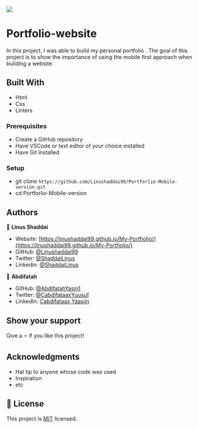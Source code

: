 ![](https://img.shields.io/badge/Microverse-blueviolet)

# Portfolio-website
In this project, I was able to build my personal portfolio . The goal of this project is to show the importance of using the mobile first approach when building a website.


## Built With

- Html
- Css
- Linters


### Prerequisites

- Create a GitHub repository
- Have VSCode or text editor of your choice installed
- Have Git installed


### Setup
- git clone `https://github.com/Linushaddai99/Portforlio-Mobile-version.git`
- cd Portforlio-Mobile-version


## Authors

👤 **Linus Shaddai**
- Website: [https://linushaddai99.github.io/My-Portfiolio/](https://linushaddai99.github.io/My-Portfiolio/)
- GitHub: [@Linushaddai99](https://github.com/Linushaddai99)
- Twitter: [@ShaddaiLinus](https://twitter.com/ShaddaiLinus)
- Linkedin: [@ShaddaiLinus](https://www.linkedin.com/in/linusshaddai/)

👤 **Abdifatah**

- GitHub: [@AbdifatahYasin1](https://github.com/AbdifatahYasin1)
- Twitter: [@CabdifataaxYuusuf](https://twitter.com/CabdifataaxYy)
- LinkedIn: [Cabdifataax Yaasiin](https://www.linkedin.com/in/cabdifataax-yaasiin-69977019a/)

## Show your support

Give a ⭐️ if you like this project!

## Acknowledgments

- Hat tip to anyone whose code was used
- Inspiration
- etc

## 📝 License

This project is [MIT](./LICENSE) licensed.